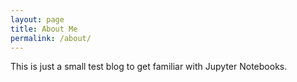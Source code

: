 ```yaml
---
layout: page
title: About Me
permalink: /about/
---
```


This is just a small test blog to get familiar with Jupyter Notebooks.
